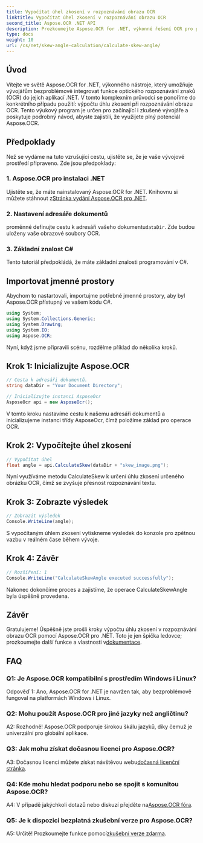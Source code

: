 ```yaml
---
title: Vypočítat úhel zkosení v rozpoznávání obrazu OCR
linktitle: Vypočítat úhel zkosení v rozpoznávání obrazu OCR
second_title: Aspose.OCR .NET API
description: Prozkoumejte Aspose.OCR for .NET, výkonné řešení OCR pro přesné rozpoznávání textu ve vašich aplikacích C#.
type: docs
weight: 10
url: /cs/net/skew-angle-calculation/calculate-skew-angle/
---
```

## Úvod

Vítejte ve světě Aspose.OCR for .NET, výkonného nástroje, který umožňuje vývojářům bezproblémově integrovat funkce optického rozpoznávání znaků (OCR) do jejich aplikací .NET. V tomto komplexním průvodci se ponoříme do konkrétního případu použití: výpočtu úhlu zkosení při rozpoznávání obrazu OCR. Tento výukový program je určen pro začínající i zkušené vývojáře a poskytuje podrobný návod, abyste zajistili, že využijete plný potenciál Aspose.OCR.

## Předpoklady

Než se vydáme na tuto vzrušující cestu, ujistěte se, že je vaše vývojové prostředí připraveno. Zde jsou předpoklady:

### 1. Aspose.OCR pro instalaci .NET

 Ujistěte se, že máte nainstalovaný Aspose.OCR for .NET. Knihovnu si můžete stáhnout z[Stránka vydání Aspose.OCR pro .NET](https://releases.aspose.com/ocr/net/).

### 2. Nastavení adresáře dokumentů

 proměnné definujte cestu k adresáři vašeho dokumentu`dataDir`. Zde budou uloženy vaše obrazové soubory OCR.

### 3. Základní znalost C#

Tento tutoriál předpokládá, že máte základní znalosti programování v C#.

## Importovat jmenné prostory

Abychom to nastartovali, importujme potřebné jmenné prostory, aby byl Aspose.OCR přístupný ve vašem kódu C#.

```csharp
using System;
using System.Collections.Generic;
using System.Drawing;
using System.IO;
using Aspose.OCR;
```

Nyní, když jsme připravili scénu, rozdělme příklad do několika kroků.

## Krok 1: Inicializujte Aspose.OCR

```csharp
// Cesta k adresáři dokumentů.
string dataDir = "Your Document Directory";

// Inicializujte instanci AsposeOcr
AsposeOcr api = new AsposeOcr();
```

V tomto kroku nastavíme cestu k našemu adresáři dokumentů a inicializujeme instanci třídy AsposeOcr, čímž položíme základ pro operace OCR.

## Krok 2: Vypočítejte úhel zkosení

```csharp
// Vypočítat úhel
float angle = api.CalculateSkew(dataDir + "skew_image.png");
```

Nyní využíváme metodu CalculateSkew k určení úhlu zkosení určeného obrázku OCR, čímž se zvyšuje přesnost rozpoznávání textu.

## Krok 3: Zobrazte výsledek

```csharp
// Zobrazit výsledek
Console.WriteLine(angle);
```

S vypočítaným úhlem zkosení vytiskneme výsledek do konzole pro zpětnou vazbu v reálném čase během vývoje.

## Krok 4: Závěr

```csharp
// Rozšíření: 1
Console.WriteLine("CalculateSkewAngle executed successfully");
```

Nakonec dokončíme proces a zajistíme, že operace CalculateSkewAngle byla úspěšně provedena.

## Závěr

 Gratulujeme! Úspěšně jste prošli kroky výpočtu úhlu zkosení v rozpoznávání obrazu OCR pomocí Aspose.OCR pro .NET. Toto je jen špička ledovce; prozkoumejte další funkce a vlastnosti v[dokumentace](https://reference.aspose.com/ocr/net/).

## FAQ

### Q1: Je Aspose.OCR kompatibilní s prostředím Windows i Linux?

Odpověď 1: Ano, Aspose.OCR for .NET je navržen tak, aby bezproblémově fungoval na platformách Windows i Linux.

### Q2: Mohu použít Aspose.OCR pro jiné jazyky než angličtinu?

A2: Rozhodně! Aspose.OCR podporuje širokou škálu jazyků, díky čemuž je univerzální pro globální aplikace.

### Q3: Jak mohu získat dočasnou licenci pro Aspose.OCR?

 A3: Dočasnou licenci můžete získat návštěvou webu[dočasná licenční stránka](https://purchase.aspose.com/temporary-license/).

### Q4: Kde mohu hledat podporu nebo se spojit s komunitou Aspose.OCR?

 A4: V případě jakýchkoli dotazů nebo diskuzí přejděte na[Aspose.OCR fóra](https://forum.aspose.com/c/ocr/16).

### Q5: Je k dispozici bezplatná zkušební verze pro Aspose.OCR?

A5: Určitě! Prozkoumejte funkce pomocí[zkušební verze zdarma](https://releases.aspose.com/).
